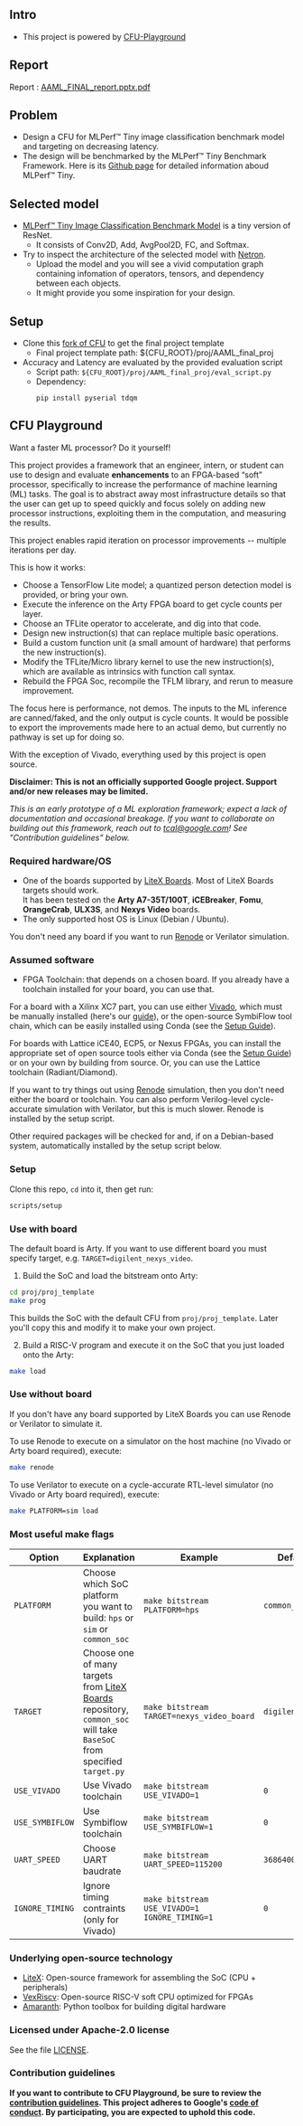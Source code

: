 ## Intro
* This project is powered by [CFU-Playground](https://github.com/google/CFU-Playground)

## Report 

Report : [AAML_FINAL_report.pptx.pdf](.ppt/AAML_FINAL_report.pptx.pdf)


## Problem
- Design a CFU for MLPerf™ Tiny image classification benchmark model and targeting on decreasing latency.
- The design will be benchmarked by the MLPerf™ Tiny Benchmark Framework. Here is its [Github page](https://github.com/mlcommons/tiny) for detailed information aboud MLPerf™ Tiny.

## Selected model
- [MLPerf™ Tiny Image Classification Benchmark Model](https://github.com/mlcommons/tiny/tree/master/benchmark/training/image_classification) is a tiny version of ResNet. 
    - It consists of Conv2D, Add, AvgPool2D, FC, and Softmax. 
- Try to inspect the architecture of the selected model with [Netron](https://netron.app/). 
    - Upload the model and you will see a vivid computation graph containing infomation of operators, tensors, and dependency between each objects. 
    - It might provide you some inspiration for your design.

## Setup
- Clone this [fork of CFU](https://github.com/liuyy3364/CFU-Playground.git) to get the final project template
    - Final project template  path: ${CFU_ROOT}/proj/AAML_final_proj
- Accuracy and Latency are evaluated by the provided evaluation script
    - Script path: `${CFU_ROOT}/proj/AAML_final_proj/eval_script.py`
    - Dependency:
        ```shell=
        pip install pyserial tdqm
        ```



## CFU Playground

Want a faster ML processor?   Do it yourself!

This project provides a framework that an engineer, intern, or student can use to design and evaluate **enhancements** to an FPGA-based “soft” processor, specifically to increase the performance of machine learning (ML) tasks.   The goal is to abstract away most infrastructure details so that the user can get up to speed quickly and focus solely on adding new processor instructions, exploiting them in the computation, and measuring the results.

This project enables rapid iteration on processor improvements -- multiple iterations per day.

This is how it works:
* Choose a TensorFlow Lite model; a quantized person detection model is provided, or bring your own.
* Execute the inference on the Arty FPGA board to get cycle counts per layer.
* Choose an TFLite operator to accelerate, and dig into that code.
* Design new instruction(s) that can replace multiple basic operations.
* Build a custom function unit (a small amount of hardware) that performs the new instruction(s).
* Modify the TFLite/Micro library kernel to use the new instruction(s), which are available as intrinsics with function call syntax.
* Rebuild the FPGA Soc, recompile the TFLM library, and rerun to measure improvement.

The focus here is performance, not demos.  The inputs to the ML inference are canned/faked, and the only output is cycle counts.  It would be possible to export the improvements made here to an actual demo, but currently no pathway is set up for doing so.

With the exception of Vivado, everything used by this project is open source.

**Disclaimer: This is not an officially supported Google project.   Support and/or new releases may be limited.**

_This is an early prototype of a ML exploration framework; expect a lack of documentation and occasional breakage. If you want to collaborate on building out this framework, reach out to tcal@google.com!   See "Contribution guidelines" below._


### Required hardware/OS

* One of the boards supported by [LiteX Boards](https://github.com/litex-hub/litex-boards/tree/master/litex_boards/targets). Most of LiteX Boards targets should work.\
It has been tested on the **Arty A7-35T/100T**, **iCEBreaker**, **Fomu**, **OrangeCrab**, **ULX3S**, and **Nexys Video** boards.
* The only supported host OS is Linux (Debian / Ubuntu).

You don't need any board if you want to run [Renode](https://renode.io) or Verilator simulation.

### Assumed software

* FPGA Toolchain: that depends on a chosen board.  If you already have a toolchain installed for your board, you can use that.

For a board with a Xilinx XC7 part, you can use either [Vivado](https://www.xilinx.com/support/download.html),
which must be manually installed (here's our [guide](https://cfu-playground.readthedocs.io/en/latest/vivado-install.html)),
or the open-source SymbiFlow tool chain, which can be easily installed using Conda
(see the [Setup Guide](https://cfu-playground.readthedocs.io/en/latest/setup-guide.html)).

For boards with Lattice iCE40, ECP5, or Nexus FPGAs, you can install the appropriate set of open source tools
either via Conda (see the [Setup Guide](https://cfu-playground.readthedocs.io/en/latest/setup-guide.html))
or on your own by building from source.   Or, you can use the Lattice toolchain (Radiant/Diamond).

If you want to try things out using [Renode](https://renode.io) simulation, then you don't need either the board or toolchain.
You can also perform Verilog-level cycle-accurate simulation with Verilator, but this is much slower.
Renode is installed by the setup script.

Other required packages will be checked for and, if on a Debian-based system, automatically installed by the setup script below.


### Setup

Clone this repo, `cd` into it, then get run:
```sh
scripts/setup
```

### Use with board

The default board is Arty. If you want to use different board you must specify target, e.g. `TARGET=digilent_nexys_video`.
1. Build the SoC and load the bitstream onto Arty:
```sh
cd proj/proj_template
make prog
```

This builds the SoC with the default CFU from `proj/proj_template`. Later you'll copy this and modify it to make your own project.


2. Build a RISC-V program and execute it on the SoC that you just loaded onto the Arty:
```sh
make load
```

### Use without board

If you don't have any board supported by LiteX Boards you can use Renode or Verilator to simulate it.

To use Renode to execute on a simulator on the host machine (no Vivado or Arty board required), execute:

```sh
make renode
```

To use Verilator to execute on a cycle-accurate RTL-level simulator (no Vivado or Arty board required), execute:

```sh
make PLATFORM=sim load
```

### Most useful make flags

| Option          | Explanation   | Example | Default |
| --------------- | ------------- | ------- | ------- |
| `PLATFORM`      | Choose which SoC platform you want to build: `hps` or `sim` or `common_soc` | `make bitstream PLATFORM=hps` | `common_soc` |
| `TARGET`        | Choose one of many targets from [LiteX Boards](https://github.com/litex-hub/litex-boards/tree/master/litex_boards/targets) repository, `common_soc` will take `BaseSoC` from specified `target.py` | `make bitstream TARGET=nexys_video_board` | `digilent_arty` |
| `USE_VIVADO`    | Use Vivado toolchain | `make bitstream USE_VIVADO=1` | `0` |
| `USE_SYMBIFLOW` | Use Symbiflow toolchain | `make bitstream USE_SYMBIFLOW=1` | `0` |
| `UART_SPEED`    | Choose UART baudrate | `make bitstream UART_SPEED=115200` | `3686400` |
| `IGNORE_TIMING` | Ignore timing contraints (only for Vivado) | `make bitstream USE_VIVADO=1 IGNORE_TIMING=1` | `0` |

### Underlying open-source technology

* [LiteX](https://github.com/enjoy-digital/litex): Open-source framework for assembling the SoC (CPU + peripherals)
* [VexRiscv](https://github.com/SpinalHDL/VexRiscv): Open-source RISC-V soft CPU optimized for FPGAs
* [Amaranth](https://github.com/amaranth-lang/amaranth): Python toolbox for building digital hardware


### Licensed under Apache-2.0 license

See the file [LICENSE](LICENSE).

### Contribution guidelines

**If you want to contribute to CFU Playground, be sure to review the
[contribution guidelines](CONTRIBUTING.md).  This project adheres to Google's
[code of conduct](CODE_OF_CONDUCT.md).   By participating, you are expected to
uphold this code.**
